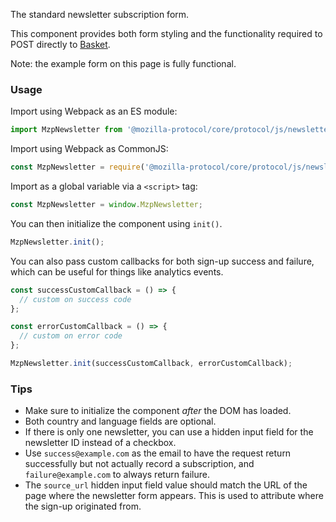 The standard newsletter subscription form.

This component provides both form styling and the functionality required to
POST directly to [Basket](https://basket.mozilla.org/).

Note: the example form on this page is fully functional.

### Usage

Import using Webpack as an ES module:

```javascript
import MzpNewsletter from '@mozilla-protocol/core/protocol/js/newsletter';
```

Import using Webpack as CommonJS:

```javascript
const MzpNewsletter = require('@mozilla-protocol/core/protocol/js/newsletter');
```

Import as a global variable via a `<script>` tag:

```javascript
const MzpNewsletter = window.MzpNewsletter;
```

You can then initialize the component using `init()`.

```javascript
MzpNewsletter.init();
```

You can also pass custom callbacks for both sign-up success and failure, which
can be useful for things like analytics events.

```javascript
const successCustomCallback = () => {
  // custom on success code
};

const errorCustomCallback = () => {
  // custom on error code
};

MzpNewsletter.init(successCustomCallback, errorCustomCallback);
```

### Tips

- Make sure to initialize the component *after* the DOM has loaded.
- Both country and language fields are optional.
- If there is only one newsletter, you can use a hidden input field for the newsletter ID instead of a checkbox.
- Use `success@example.com` as the email to have the request return successfully but not actually record a subscription, and `failure@example.com` to always return failure.
- The `source_url` hidden input field value should match the URL of the page where the newsletter form appears. This is used to attribute where the sign-up originated from.
